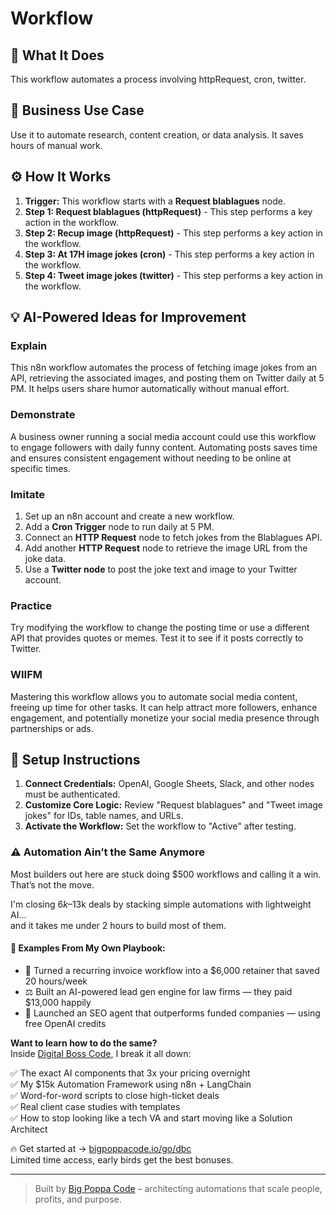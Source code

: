 # Workflow

## 🚀 What It Does
This workflow automates a process involving httpRequest, cron, twitter.

## 💼 Business Use Case
Use it to automate research, content creation, or data analysis. It saves hours of manual work.

## ⚙️ How It Works
1.  **Trigger:** This workflow starts with a **Request blablagues** node.
2. **Step 1: Request blablagues (httpRequest)** - This step performs a key action in the workflow.
3. **Step 2: Recup image (httpRequest)** - This step performs a key action in the workflow.
4. **Step 3: At 17H image jokes (cron)** - This step performs a key action in the workflow.
5. **Step 4: Tweet image jokes (twitter)** - This step performs a key action in the workflow.

## 💡 AI-Powered Ideas for Improvement
### Explain
This n8n workflow automates the process of fetching image jokes from an API, retrieving the associated images, and posting them on Twitter daily at 5 PM. It helps users share humor automatically without manual effort.

### Demonstrate
A business owner running a social media account could use this workflow to engage followers with daily funny content. Automating posts saves time and ensures consistent engagement without needing to be online at specific times.

### Imitate
1. Set up an n8n account and create a new workflow.
2. Add a **Cron Trigger** node to run daily at 5 PM.
3. Connect an **HTTP Request** node to fetch jokes from the Blablagues API.
4. Add another **HTTP Request** node to retrieve the image URL from the joke data.
5. Use a **Twitter node** to post the joke text and image to your Twitter account.

### Practice
Try modifying the workflow to change the posting time or use a different API that provides quotes or memes. Test it to see if it posts correctly to Twitter.

### WIIFM
Mastering this workflow allows you to automate social media content, freeing up time for other tasks. It can help attract more followers, enhance engagement, and potentially monetize your social media presence through partnerships or ads.

## 🔧 Setup Instructions
1. **Connect Credentials:** OpenAI, Google Sheets, Slack, and other nodes must be authenticated.
2. **Customize Core Logic:** Review "Request blablagues" and "Tweet image jokes" for IDs, table names, and URLs.
3. **Activate the Workflow:** Set the workflow to "Active" after testing.

### ⚠️ Automation Ain’t the Same Anymore

Most builders out here are stuck doing $500 workflows and calling it a win.  
That’s not the move.  

I'm closing $6k–$13k deals by stacking simple automations with lightweight AI...  
and it takes me under 2 hours to build most of them.

#### 🧠 Examples From My Own Playbook:
- 🔁 Turned a recurring invoice workflow into a $6,000 retainer that saved 20 hours/week  
- ⚖️ Built an AI-powered lead gen engine for law firms — they paid $13,000 happily  
- 🚀 Launched an SEO agent that outperforms funded companies — using free OpenAI credits  

**Want to learn how to do the same?**  
Inside [Digital Boss Code](https://bigpoppacode.io/go/dbc), I break it all down:

✅ The exact AI components that 3x your pricing overnight  
✅ My $15k Automation Framework using n8n + LangChain  
✅ Word-for-word scripts to close high-ticket deals  
✅ Real client case studies with templates  
✅ How to stop looking like a tech VA and start moving like a Solution Architect  

🔥 Get started at → [bigpoppacode.io/go/dbc](https://bigpoppacode.io/go/dbc)  
Limited time access, early birds get the best bonuses.

---
> Built by [Big Poppa Code](https://bigpoppacode.io) – architecting automations that scale people, profits, and purpose.
